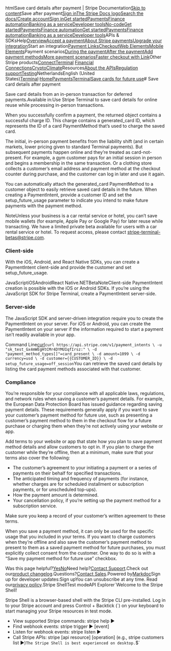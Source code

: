 htmlSave card details after payment | Stripe Documentation[Skip to content](#main-content)Save after payment[Sign in](https://dashboard.stripe.com/login?redirect=https%3A%2F%2Fdocs.stripe.com%2Fterminal%2Ffeatures%2Fsaving-cards%2Fsave-after-payment)[The Stripe Docs logo](/)[Search the docs/](#)[Create account](https://dashboard.stripe.com/register)[Sign in](https://dashboard.stripe.com/login?redirect=https%3A%2F%2Fdocs.stripe.com%2Fterminal%2Ffeatures%2Fsaving-cards%2Fsave-after-payment)[Get started](/get-started)[Payments](/payments)[Finance automation](/finance-automation)[Banking as a service](/financial-services)[Developer tools](/development)[No-code](/no-code)[Get started](/get-started)[Payments](/payments)[Finance automation](/finance-automation)[](#)[Get started](/get-started)[Payments](/payments)[Finance automation](/finance-automation)[Banking as a service](/financial-services)[Developer tools](/development)[](#)APIs & SDKsHelp[Overview](/docs/payments)[Accept a payment](#)[About Stripe payments](#)[Upgrade your integration](/docs/payments/upgrades)Start an integration[Payment Links](#)[Checkout](#)[Web Elements](#)[Mobile Elements](#)Payment scenarios[During the payment](#)[After the payment](#)[Add payment methods](#)[More payment scenarios](#)[Faster checkout with Link](#)Other Stripe products[Connect](#)[Terminal](#)
[Financial Connections](#)[Crypto](#)[Climate](#)Resources[About the APIs](#)[Regulation support](#)[Testing](/docs/testing)NetherlandsEnglish (United States)[](#)[](#)[Terminal](/terminal)·[Home](/docs)[Payments](/docs/payments)[Terminal](/docs/terminal)[Save cards for future use](/docs/terminal/features/saving-cards/overview)# Save card details after payment

Save card details from an in-person transaction for deferred payments.Available in:Use Stripe Terminal to save card details for online reuse while processing in-person transactions.

When you successfully confirm a payment, the returned object contains a successful charge ID. This charge contains a generated_card ID, which represents the ID of a card PaymentMethod that’s used to charge the saved card.

The initial, in-person payment benefits from the liability shift (and in certain markets, lower pricing given to standard Terminal payments). But subsequent payments happen online and they’re treated as card-not-present. For example, a gym customer pays for an initial session in person and begins a membership in the same transaction. Or a clothing store collects a customer’s email address and payment method at the checkout counter during purchase, and the customer can log in later and use it again.

You can automatically attach the generated_card PaymentMethod to a customer object to easily retrieve saved card details in the future. When creating a PaymentIntent, provide a customer ID and set the setup_future_usage parameter to indicate you intend to make future payments with the payment method.

NoteUnless your business is a car rental service or hotel, you can’t save mobile wallets (for example, Apple Pay or Google Pay) for later reuse while transacting. We have a limited private beta available for users with a car rental service or hotel. To request access, please contact stripe-terminal-betas@stripe.com.

### Client-side

With the iOS, Android, and React Native SDKs, you can create a PaymentIntent client-side and provide the customer and set setup_future_usage.

JavaScriptiOSAndroidReact Native.NETBetaNoteClient-side PaymentIntent creation is possible with the iOS or Android SDKs. If you’re using the JavaScript SDK for Stripe Terminal, create a PaymentIntent server-side.

### Server-side

The JavaScript SDK and server-driven integration require you to create the PaymentIntent on your server. For iOS or Android, you can create the PaymentIntent on your server if the information required to start a payment isn’t readily available in your app.

Command Line[curl](#)`curl https://api.stripe.com/v1/payment_intents \
  -u "sk_test_Gx4mWEgHtCMr4DYMUIqfIrsz:" \
  -d "payment_method_types[]"=card_present \
  -d amount=1099 \
  -d currency=usd \
  -d customer={{CUSTOMER_ID}} \
  -d setup_future_usage=off_session`You can retrieve the saved card details by listing the card payment methods associated with that customer.

### Compliance

You’re responsible for your compliance with all applicable laws, regulations, and network rules when saving a customer’s payment details. For example, the European Data Protection Board has issued guidance regarding saving payment details. These requirements generally apply if you want to save your customer’s payment method for future use, such as presenting a customer’s payment method to them in the checkout flow for a future purchase or charging them when they’re not actively using your website or app.

Add terms to your website or app that state how you plan to save payment method details and allow customers to opt in. If you plan to charge the customer while they’re offline, then at a minimum, make sure that your terms also cover the following:

- The customer’s agreement to your initiating a payment or a series of payments on their behalf for specified transactions.
- The anticipated timing and frequency of payments (for instance, whether charges are for scheduled installment or subscription payments, or for unscheduled top-ups).
- How the payment amount is determined.
- Your cancellation policy, if you’re setting up the payment method for a subscription service.

Make sure you keep a record of your customer’s written agreement to these terms.

When you save a payment method, it can only be used for the specific usage that you included in your terms. If you want to charge customers when they’re offline and also save the customer’s payment method to present to them as a saved payment method for future purchases, you must explicitly collect consent from the customer. One way to do so is with a “Save my payment method for future use” checkbox.

Was this page helpful?[Yes](#)[No](#)Need help?[Contact Support](https://support.stripe.com/).Check out our[product changelog](https://stripe.com/blog/changelog).Questions?[Contact Sales](https://stripe.com/contact/sales).Powered by[Markdoc](https://markdoc.dev)Sign up for developer updates:Sign upYou can unsubscribe at any time. Read our[privacy policy](https://stripe.com/privacy).Stripe ShellTest modeAPI Explorer[](https://stripe.com/docs/stripe-cli#install)`Welcome to the Stripe Shell!

Stripe Shell is a browser-based shell with the Stripe CLI pre-installed. Log in to your
Stripe account and press Control + Backtick (`) on your keyboard to start managing your Stripe
resources in test mode.

- View supported Stripe commands: stripe help ▶️
- Find webhook events: stripe trigger ▶️ [event]
- Listen for webhook events: stripe listen ▶
- Call Stripe APIs: stripe [api resource] [operation] (e.g., stripe customers list ▶️)`The Stripe Shell is best experienced on desktop.`$`